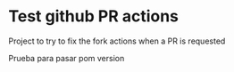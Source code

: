 # Test github PR actions

Project to try to fix the fork actions when a PR is requested

Prueba para pasar pom version
